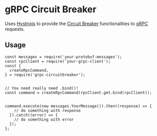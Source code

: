 # gRPC Circuit Breaker

Uses [Hystrixjs](https://www.npmjs.com/package/hystrixjs) to provide the [Circuit Breaker](http://microservices.io/patterns/reliability/circuit-breaker.html) functionalities to [gRPC](https://grpc.io/) requests.

## Usage

```
const messages = require('your-protobuf-messages');
const rpcClient = require('your-grpc-client');
const {
  createRpcCommand,
} = require('grpc-circuitbreaker');


// You need really need .bind()!
const command = createRpcCommand(rpcClient.get.bind(rpcClient));


command.execute(new messages.YourMessage()).then((response) => {
    // do something with response
  }).catch((error) => {
    // do something with error
  });
};
```